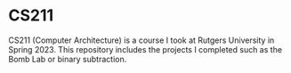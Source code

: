 # CS211

CS211 (Computer Architecture) is a course I took at Rutgers University in Spring 2023. This repository includes the projects I completed such as the Bomb Lab or binary subtraction.

